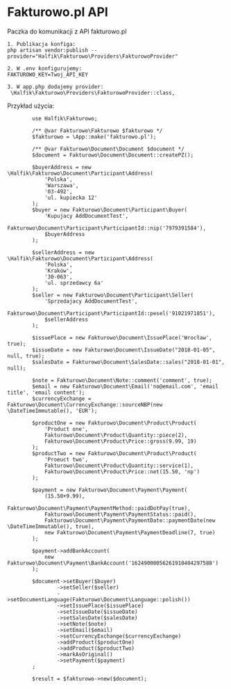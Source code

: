 # Fakturowo.pl API
Paczka do komunikacji z API fakturowo.pl

    1. Publikacja konfiga:
    php artisan vendor:publish --provider="Halfik\Fakturowo\Providers\FakturowoProvider"
    
    2. W .env konfigurujemy:
    FAKTUROWO_KEY=Twoj_API_KEY
    
    3. W app.php dodajemy provider:
     \Halfik\Fakturowo\Providers\FakturowoProvider::class,
 
Przykład użycia:
            
            use Halfik\Fakturowo;
            
            /** @var Fakturowo\Fakturowo $fakturowo */
            $fakturowo = \App::make('fakturowo.pl');
    
            /** @var Fakturowo\Document\Document $document */
            $document = Fakturowo\Document\Document::createPZ();
    
            $buyerAddress = new \Halfik\Fakturowo\Document\Participant\Address(
                'Polska',
                'Warszawa',
                '03-492',
                'ul. kupiecka 12'
            );
            $buyer = new Fakturowo\Document\Participant\Buyer(
                'Kupujacy AddDocumentTest',
                Fakturowo\Document\Participant\ParticipantId::nip('7979391584'),
                $buyerAddress
            );
    
            $sellerAddress = new \Halfik\Fakturowo\Document\Participant\Address(
                'Polska',
                'Kraków',
                '30-063',
                'ul. sprzedawcy 6a'
            );
            $seller = new Fakturowo\Document\Participant\Seller(
                'Sprzedajacy AddDocumentTest',
                Fakturowo\Document\Participant\ParticipantId::pesel('91021971851'),
                $sellerAddress
            );
    
            $issuePlace = new Fakturowo\Document\IssuePlace('Wrocław', true);
            $issueDate = new Fakturowo\Document\IssueDate("2018-01-05", null, true);
            $salesDate = Fakturowo\Document\SalesDate::sales("2018-01-01", null);
    
            $note = Fakturowo\Document\Note::comment('comment', true);
            $email = new Fakturowo\Document\Email('no@email.com', 'email title', 'email content');
            $currencyExchange = Fakturowo\Document\CurrencyExchange::sourceNBP(new \DateTimeImmutable(), 'EUR');
    
            $productOne = new Fakturowo\Document\Product\Product(
                'Product one',
                Fakturowo\Document\Product\Quantity::piece(2),
                Fakturowo\Document\Product\Price::gross(9.99, 19)
            );
            $productTwo = new Fakturowo\Document\Product\Product(
                'Proeuct two',
                Fakturowo\Document\Product\Quantity::service(1),
                Fakturowo\Document\Product\Price::net(15.50, 'np')
            );
    
            $payment = new Fakturowo\Document\Payment\Payment(
                (15.50+9.99),
                Fakturowo\Document\Payment\PaymentMethod::paidDotPay(true),
                Fakturowo\Document\Payment\PaymentStatus::paid(),
                Fakturowo\Document\Payment\PaymentDate::paymentDate(new \DateTimeImmutable(), true),
                new Fakturowo\Document\Payment\PaymentDeadline(7, true)
            );
    
            $payment->addBankAccount(
                new Fakturowo\Document\Payment\BankAccount('16249000056261910404297588')
            );
    
            $document->setBuyer($buyer)
                    ->setSeller($seller)
                    ->setDocumentLanguage(Fakturowo\Document\Language::polish())
                    ->setIssuePlace($issuePlace)
                    ->setIssueDate($issueDate)
                    ->setSalesDate($salesDate)
                    ->setNote($note)
                    ->setEmail($email)
                    ->setCurrencyExchange($currencyExchange)
                    ->addProduct($productOne)
                    ->addProduct($productTwo)
                    ->markAsOriginal()
                    ->setPayment($payment)
            ;
    
            $result = $fakturowo->new($document);